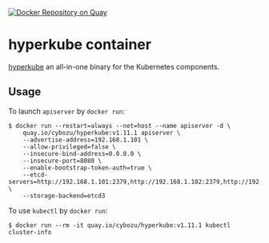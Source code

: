 [![Docker Repository on Quay](https://quay.io/repository/cybozu/hyperkube/status "Docker Repository on Quay")](https://quay.io/repository/cybozu/hyperkube)

hyperkube container
===================

[hyperkube](https://github.com/kubernetes/kubernetes/tree/master/cluster/images/hyperkube) an all-in-one binary for the Kubernetes components.

Usage
-----

To launch `apiserver` by `docker run`:

    $ docker run --restart=always --net=host --name apiserver -d \
        quay.io/cybozu/hyperkube:v1.11.1 apiserver \
        --advertise-address=192.168.1.101 \
        --allow-privileged=false \
        --insecure-bind-address=0.0.0.0 \
        --insecure-port=8080 \
        --enable-bootstrap-token-auth=true \
        --etcd-servers=http://192.168.1.101:2379,http://192.168.1.102:2379,http://192.168.1.103:2379 \
        --storage-backend=etcd3

To use `kubectl` by `docker run`:

    $ docker run --rm -it quay.io/cybozu/hyperkube:v1.11.1 kubectl cluster-info
